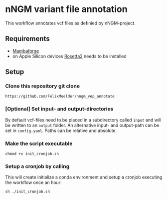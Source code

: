 # nNGM variant file annotation

This workflow annotates vcf files as definied by nNGM-project.


## Requirements

* [Mambaforge](https://github.com/conda-forge/miniforge#mambaforge)
* on Apple Silicon devices [Rosetta2](https://support.apple.com/en-us/HT211861) needs to be installed
## Setup

### Clone this repository git clone
`https://github.com/FelixMoelder/nngm_vep_annotate`

### [Optional] Set input- and output-directories

By default vcf-files need to be placed in a subdirectory called `input` and will be written to an `output` folder.
An alternative input- and output-path can be set in `config.yaml`. Paths can be relative and absolute.

### Make the script executable
`chmod +x init_cronjob.sh`

### Setup a cronjob by calling
This will create initialize a conda environment and setup a cronjob executing the workflow once an hour:

`sh ./init_cronjob.sh`


